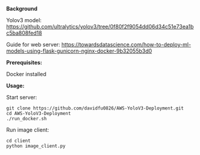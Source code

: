 **Background**

Yolov3 model:
https://github.com/ultralytics/yolov3/tree/0f80f2f9054dd06d34c51e73ea1bc5ba808fed18

Guide for web server: 
https://towardsdatascience.com/how-to-deploy-ml-models-using-flask-gunicorn-nginx-docker-9b32055b3d0


**Prerequisites:**

Docker installed

**Usage:**

Start server:
```
git clone https://github.com/davidfu0826/AWS-YoloV3-Deployment.git
cd AWS-YoloV3-Deployment
./run_docker.sh
```

Run image client:
```
cd client
python image_client.py
```
